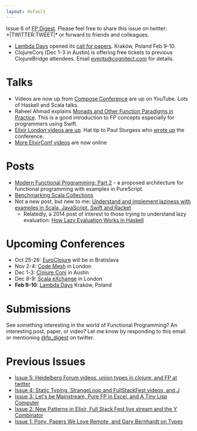 ```yaml
---
layout: default
---
```

Issue 6 of [FP Digest](http://fpdigest.com). Please feel free to share this issue on twitter: \*|TWITTER:TWEET|\* or forward to friends and colleagues.

* [Lambda Days](http://www.lambdadays.org/) opened its [call for papers](http://www.lambdadays.org/lambdadays2017#call-for-talks). Kraków, Poland Feb 9-10.
* ClojureConj (Dec 1-3 in Austin) is offering free tickets to previous ClojureBridge attendees. Email events@cognitect.com for details.

Talks
=====
* Videos are now up from [Compose Conference](https://www.youtube.com/playlist?list=PLNoHgLVTxtaqo1c_V2I-8wkDrCGImb9v5) are up on YouTube. Lots of Haskell and Scala talks.
* Raheel Ahmad explains [Monads and Other Function Paradigms in Practice](https://realm.io/news/slug-raheel-ahmad-using-monads-functional-paradigms-in-practice-functors-patterns-swift/). This is a good introduction to FP concepts
especially for programmers using Swift.
* [Elixir London videos are up](https://www.youtube.com/playlist?list=PLWbHc_FXPo2ivlIjzcaHS9N_Swe_0hWj0). Hat tip to Paul Sturgess who [wrote up](http://paulsturgess.co.uk/blog/2016/09/29/elixir-london-conference-2016/) the conference.
* [More ElixirConf videos](http://confreaks.tv/events/elixirconf2016) are now online

Posts
=====
* [Modern Functional Programming: Part 2](http://degoes.net/articles/modern-fp-part-2) - a proposed architecture for functional programming with examples in PureScript.
* [Benchmarking Scala Collections](http://www.lihaoyi.com/post/BenchmarkingScalaCollections.html)
* Not a new post, but new to me: [Understand and implement laziness with examples in Scala, JavaScript, Swift and Racket](http://matt.might.net/articles/implementing-laziness/)
  * Relatedly, a 2014 post of interest to those trying to understand lazy evaluation: [How Lazy Evaluation Works in Haskell](https://hackhands.com/lazy-evaluation-works-haskell/)

Upcoming Conferences
====================
* Oct 25-26: [EuroClojure](http://euroclojure.org) will be in Bratislava
* Nov 2-4: [Code Mesh](http://www.codemesh.io) in London
* Dec 1-3: [Clojure Conj](http://2016.clojure-conj.org) in Austin
* Dec 8-9: [Scala eXchange](https://skillsmatter.com/conferences/7432-scala-exchange-2016#program) in London
* **Feb 9-10**: [Lambda Days](http://www.lambdadays.org/lambdadays2017) Kraków, Poland

Submissions
===========
See something interesting in the world of Functional Programming? An interesting post, paper, or video? Let me know by responding to this email or mentioning [@fp_digest](https://twitter.com/fp_digest) on twitter.

Previous Issues
===============
* [Issue 5: Heidelberg Forum videos, union types in clojure, and FP at twitter](http://us14.campaign-archive1.com/?u=d6f2aa49298837561d558b64a&id=202f83e42e)
* [Issue 4: Static Typing, StrangeLoop and FullStackFest videos, and J](http://us14.campaign-archive1.com/?u=d6f2aa49298837561d558b64a&id=0c5765518b)
* [Issue 3: Let's be Mainstream, Pure FP in Excel, and A Tiny Lisp Computer](http://us14.campaign-archive1.com/?u=d6f2aa49298837561d558b64a&id=413a3761b6)
* [Issue 2: New Patterns in Elixir, Full Stack Fest live stream and the Y Combinator](http://us14.campaign-archive2.com/?u=d6f2aa49298837561d558b64a&id=783a45da1a)
* [Issue 1: Pony, Papers We Love Remote, and Gary Bernhardt on Types](http://us14.campaign-archive1.com/?u=d6f2aa49298837561d558b64a&id=2b2c1c458f)
